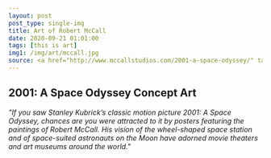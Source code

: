 ```yaml
---
layout: post
post_type: single-img
title: Art of Robert McCall
date: 2020-09-21 01:01:00
tags: [this is art]
img1: /img/art/mccall.jpg
source: <a href="http://www.mccallstudios.com/2001-a-space-odyssey/" target="_blank" rel="nofollow">McCall Studios</a>
---
```

## 2001: A Space Odyssey Concept Art

*"If you saw Stanley Kubrick’s classic motion picture 2001: A Space Odyssey, chances are you were attracted to it by posters featuring the paintings of Robert McCall. His vision of the wheel-shaped space station and of space-suited astronauts on the Moon have adorned movie theaters and art museums around the world."*
